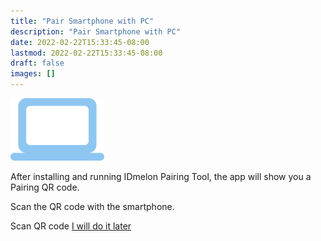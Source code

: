 ```yaml
---
title: "Pair Smartphone with PC"
description: "Pair Smartphone with PC"
date: 2022-02-22T15:33:45-08:00
lastmod: 2022-02-22T15:33:45-08:00
draft: false
images: []
---
```


<div class='d-block mb-5'>
<img src='pairingsteps.png' class='d-block m-auto mb-6' width="150">
</div>

<p>After installing and running IDmelon Pairing Tool, the app will show you a Pairing QR code.</p>
<p class='mb-6'>Scan the QR code with the smartphone.</p>

<div class='d-flex column flex-column mt-5'>
<a id="btn-scan-qr" role="button" class="btn btn-primary btn-lg d-block mb-3">Scan QR code</a>
<a role="button" class="btn btn-primary btn-lg d-block mb-3" href="http://docs.idmelon.com/pages/reader">I will do it later</a>
</div>

<style>@media (max-width: 480px) {.navbar, .footer { display: none; }}
h1{
    color : #4395ec;
}
</style>

<script>
    const btnQRCodeScan = document.getElementById('btn-scan-qr')
    btnQRCodeScan.addEventListener('click', (ev) => {
      location.replace(`https://www.idmelon.com/open-qr`);
    });
</script>
